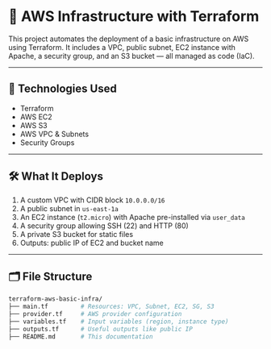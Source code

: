 # 🚀 AWS Infrastructure with Terraform

This project automates the deployment of a basic infrastructure on AWS using Terraform. It includes a VPC, public subnet, EC2 instance with Apache, a security group, and an S3 bucket — all managed as code (IaC).

---

## 🧰 Technologies Used

- Terraform
- AWS EC2
- AWS S3
- AWS VPC & Subnets
- Security Groups

---

## 🛠️ What It Deploys

1. A custom VPC with CIDR block `10.0.0.0/16`
2. A public subnet in `us-east-1a`
3. An EC2 instance (`t2.micro`) with Apache pre-installed via `user_data`
4. A security group allowing SSH (22) and HTTP (80)
5. A private S3 bucket for static files
6. Outputs: public IP of EC2 and bucket name

---

## 🗂️ File Structure

```bash
terraform-aws-basic-infra/
├── main.tf         # Resources: VPC, Subnet, EC2, SG, S3
├── provider.tf     # AWS provider configuration
├── variables.tf    # Input variables (region, instance type)
├── outputs.tf      # Useful outputs like public IP
├── README.md       # This documentation
